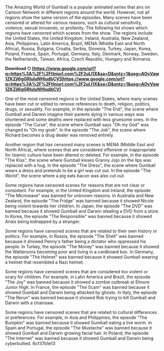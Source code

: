 The Amazing World of Gumball is a popular animated series that airs on Cartoon Network in different regions around the world. However, not all regions show the same version of the episodes. Many scenes have been censored or altered for various reasons, such as cultural sensitivity, violence, sexual innuendo, or profanity. The following list shows which regions have censored which scenes from the show. The regions include the United States, the United Kingdom, Ireland, Australia, New Zealand, Asia, Philippines, Latin America, Brazil, MENA (Middle East and North Africa), Russia, Bulgaria, Croatia, Serbia, Slovenia, Turkey, Japan, Korea, Poland, France, Spain, Portugal, Germany, Italy, Denmark, Norway, Sweden, the Netherlands, Taiwan, Africa, Czech Republic, Hungary and Romania.
 
**Download ○ [https://www.google.com/url?q=https%3A%2F%2Ftlniurl.com%2F2uLl1X&sa=D&sntz=1&usg=AOvVaw1ZKZjl6gGRIuluNHIudbCV](https://www.google.com/url?q=https%3A%2F%2Ftlniurl.com%2F2uLl1X&sa=D&sntz=1&usg=AOvVaw1ZKZjl6gGRIuluNHIudbCV)**


  
One of the most censored regions is the United States, where many scenes have been cut or edited to remove references to death, religion, politics, drugs, or sexuality. For example, in the episode "The End", the scene where Gumball and Darwin imagine their parents dying in various ways was shortened and some deaths were replaced with less gruesome ones. In the episode "The Curse", the scene where Gumball says "Oh my God" was changed to "Oh my gosh". In the episode "The Job", the scene where Richard becomes a drug dealer was removed entirely.
  
Another region that has censored many scenes is MENA (Middle East and North Africa), where scenes that are considered offensive or inappropriate for Islamic culture have been altered or deleted. For example, in the episode "The Kiss", the scene where Gumball kisses Granny Jojo on the lips was replaced with a hug. In the episode "The Dress", the scene where Gumball wears a dress and pretends to be a girl was cut out. In the episode "The World", the scene where a pig eats bacon was also cut out.
  
Some regions have censored scenes for reasons that are not clear or consistent. For example, in the United Kingdom and Ireland, the episode "The Microwave" was banned for unknown reasons. In Australia and New Zealand, the episode "The Fridge" was banned because it showed Nicole being violent towards her children. In Japan, the episode "The DVD" was banned because it showed Gumball and Darwin stealing a DVD from a store. In Korea, the episode "The Responsible" was banned because it showed Anais being kidnapped by a stranger.
  
Some regions have censored scenes that are related to their own history or politics. For example, in Russia, the episode "The Shell" was banned because it showed Penny's father being a dictator who oppressed his people. In Turkey, the episode "The Money" was banned because it showed the Wattersons becoming poor and living in a cardboard box. In Germany, the episode "The Helmet" was banned because it showed Gumball wearing a helmet that resembled a Nazi helmet.
  
Some regions have censored scenes that are considered too violent or scary for children. For example, in Latin America and Brazil, the episode "The Joy" was banned because it showed a zombie outbreak at Elmore Junior High. In France, the episode "The Scam" was banned because it showed Gumball and Darwin being attacked by ghosts. In Italy, the episode "The Rerun" was banned because it showed Rob trying to kill Gumball and Darwin with a chainsaw.
  
Some regions have censored scenes that are related to cultural differences or preferences. For example, in Asia and Philippines, the episode "The Bumpkin" was banned because it showed Gumball eating a live worm. In Spain and Portugal, the episode "The Mustache" was banned because it showed Gumball and Darwin growing facial hair. In Poland, the episode "The Internet" was banned because it showed Gumball and Darwin being cyberbullied.
 8cf37b1e13
 
